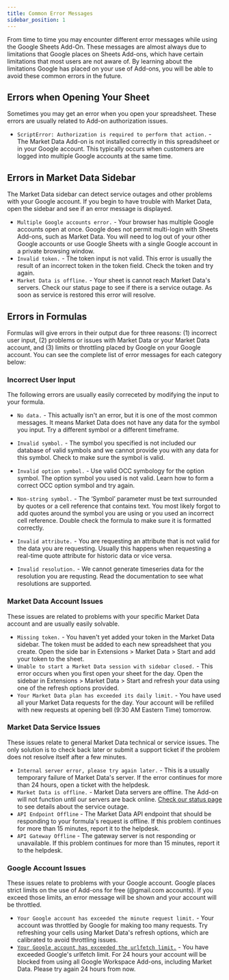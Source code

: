 ```yaml
---
title: Common Error Messages
sidebar_position: 1
---
```


From time to time you may encounter different error messages while using the Google Sheets Add-On. These messages are almost always due to limitations that Google places on Sheets Add-ons, which have certain limitations that most users are not aware of. By learning about the limitations Google has placed on your use of Add-ons, you will be able to avoid these common errors in the future.

## Errors when Opening Your Sheet

Sometimes you may get an error when you open your spreadsheet. These errors are usually related to Add-on authorization issues.

- `ScriptError: Authorization is required to perform that action.` - The Market Data Add-on is not installed correctly in this spreadsheet or in your Google account. This typically occurs when customers are logged into multiple Google accounts at the same time.

## Errors in Market Data Sidebar

The Market Data sidebar can detect service outages and other problems with your Google account. If you begin to have trouble with Market Data, open the sidebar and see if an error message is displayed.

- `Multiple Google accounts error.` - Your browser has multiple Google accounts open at once. Google does not permit multi-login with Sheets Add-ons, such as Market Data. You will need to log out of your other Google accounts or use Google Sheets with a single Google account in a private browsing window.
- `Invalid token.` - The token input is not valid. This error is usually the result of an incorrect token in the token field. Check the token and try again.
- `Market Data is offline.` - Your sheet is cannot reach Market Data's servers. Check our status page to see if there is a service outage. As soon as service is restored this error will resolve.

## Errors in Formulas

Formulas will give errors in their output due for three reasons: (1) incorrect user input, (2) problems or issues with Market Data or your Market Data account, and (3) limits or throttling placed by Google on your Google account. You can see the complete list of error messages for each category below:

### Incorrect User Input

The following errors are usually easily correceted by modifying the input to your formula.

- `No data.` - This actually isn't an error, but it is one of the most common messages. It means Market Data does not have any data for the symbol you input. Try a different symbol or a different timeframe.

- `Invalid symbol.` - The symbol you specified is not included our database of valid symbols and we cannot provide you with any data for this symbol. Check to make sure the symbol is valid.
- `Invalid option symbol.` - Use valid OCC symbology for the option symbol. The option symbol you used is not valid. Learn how to form a correct OCC option symbol and try again.
- `Non-string symbol.` - The ‘Symbol’ parameter must be text surrounded by quotes or a cell reference that contains text. You most likely forgot to add quotes around the symbol you are using or you used an incorrect cell reference. Double check the formula to make sure it is formatted correctly.
- `Invalid attribute.` - You are requesting an attribute that is not valid for the data you are requesting. Usually this happens when requesting a real-time quote attribute for historic data or vice versa.
- `Invalid resolution.` - We cannot generate timeseries data for the resolution you are requsting. Read the documentation to see what resolutions are supported.

### Market Data Account Issues

These issues are related to problems with your specific Market Data account and are usually easily solvable. 

- `Missing token.` - You haven't yet added your token in the Market Data sidebar. The token must be added to each new spreadsheet that you create. Open the side bar in Extensions > Market Data > Start and add your token to the sheet.
- `Unable to start a Market Data session with sidebar closed.` - This error occurs when you first open your sheet for the day. Open the sidebar in Extensions > Market Data > Start and refresh your data using one of the refresh options provided.
- `Your Market Data plan has exceeded its daily limit.` - You have used all your Market Data requests for the day. Your account will be refilled with new requests at opening bell (9:30 AM Eastern Time) tomorrow.

### Market Data Service Issues

These issues relate to general Market Data technical or service issues. The only solution is to check back later or submit a support ticket if the problem does not resolve itself after a few minutes.

- `Internal server error, please try again later.` - This is a usually temporary failure of Market Data's server. If the error continues for more than 24 hours, open a ticket with the helpdesk.
- `Market Data is offline.` - Market Data servers are offline. The Add-on will not function until our servers are back online. [Check our status page](https://stats.uptimerobot.com/6Kv3zIow0A) to see details about the service outage.
- `API Endpoint Offline` - The Market Data API endpoint that should be responding to your formula's request is offline. If this problem continues for more than 15 minutes, report it to the helpdesk.
- `API Gateway Offline` - The gateway server is not responding or unavailable. If this problem continues for more than 15 minutes, report it to the helpdesk.

### Google Account Issues

These issues relate to problems with your Google account. Google places strict limits on the use of Add-ons for free (@gmail.com accounts). If you exceed those limits, an error message will be shown and your account will be throttled.

- `Your Google account has exceeded the minute request limit.` - Your account was throttled by Google for making too many requests. Try refreshing your cells using Market Data's refresh options, which are calibrated to avoid throttling issues.
- [`Your Google account has exceeded the urlfetch limit.`](/sheets-add-on/troubleshooting/urlfetch) - You have exceeded Google's urlfetch limit. For 24 hours your account will be blocked from using all Google Workspace Add-ons, including Market Data. Please try again 24 hours from now.

